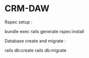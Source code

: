 # CRM-DAW

Rspec setup :

bundle exec rails generate rspec:install

Database create and migrate :

rails db:create
rails db:migrate
